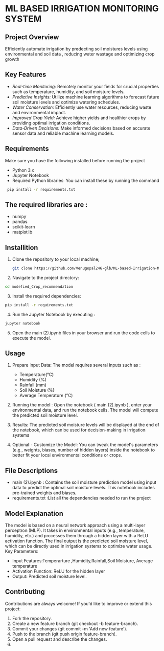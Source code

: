 # ML BASED IRRIGATION MONITORING SYSTEM

## Project Overview

Efficiently automate irrigation by predecting soil moistures levels using environmental and soil data , reducing water wastage and optimizing crop growth
## Key Features

- *Real-time Monitoring:* Remotely monitor your fields for crucial properties such as temperature, humidity, and soil moisture levels.
- *Predictive Insights:* Utilize machine learning algorithms to forecast future soil moisture levels and optimize watering schedules.
- *Water Conservation:* Efficiently use water resources, reducing waste and environmental impact.
- *Improved Crop Yield:* Achieve higher yields and healthier crops by providing optimal irrigation conditions.
- *Data-Driven Decisions:* Make informed decisions based on accurate sensor data and reliable machine learning models.

## Requirements
Make sure you have the following installed before running the project
- Python 3.x
- Jupyter Notebook
- Required Python libraries:
  You can install these by running the command
 ``` bash
  pip install -r requirements.txt
```
## The required libraries are :
- numpy
- pandas
- scikit-learn
- matplotlib
  
## Installition
1. Clone the repository to your local machine;
   ``` bash
   git clone https://github.com/Venugopal246-glb/ML-based-Irrigation-Monitoring-System.git
2. Navigate to the project directory:
``` bash
cd modefied_Crop_recommendation
```
3. Install the required dependencies:
``` bash
pip install -r requirements.txt
```
4. Run the Jupyter Notebook by executing :
``` bash
jupyter notebook
```
5. Open the  main (2).ipynb files in your browser and run the code cells to execute the model.
 ## Usage
 1. Prepare Input Data: The model requires several inputs such as :
    - Temperature(°C)
    - Humidity (%)
    - Rainfall (mm)
    - Soil Moisture (%)
    - Average Temperature (°C)
    
  2. Running the model :
     Open the notebook ( main (2).ipynb ), enter your environmental data, and run the notebook cells. The model will compute the predicted soil moisture level.
3. Results:
The predicted soil moisture levels will be displayed at the end of the notebook, which can be used for decision-making in irrigation systems
4. Optional - Customize the Model:
  You can tweak the model's parameters (e.g., weights, biases, number of hidden layers) inside the notebook to better fit your local environmental conditions or crops.
## File Descriptions
- main (2).ipynb : Contains the soil moisture prediction model using input data to predict the optimal soil moisture levels. This notebook includes pre-trained weights and biases.
- requirements.txt :List all the dependencies needed to run the project
## Model Explanation
The model is based on a neural network approach using a multi-layer perceptron (MLP). It takes in environmental inputs (e.g., temperature, humidity, etc.) and processes them through a hidden layer with a ReLU activation function. The final output is the predicted soil moisture level, which can be directly used in irrigation systems to optimize water usage.
Key Parameters:
- Input Features:Temperarture ,Humidity,Rainfall,Soil Moisture, Average temperature
- Activation Function: ReLU for the hidden layer
- Output: Predicted soil moisture level.
## Contributing
Contributions are always welcome! If you'd like to improve or extend this project:

1. Fork the repository.
2. Create a new feature branch (git checkout -b feature-branch).
3. Commit your changes (git commit -m 'Add new feature').
4. Push to the branch (git push origin feature-branch).
5. Open a pull request and describe the changes.
6. 


